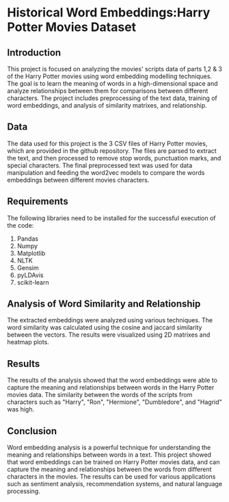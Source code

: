 # Historical Word Embeddings:Harry Potter Movies Dataset
## Introduction
This project is focused on analyzing the movies' scripts data of parts 1,2 & 3 of the Harry Potter movies using word embedding modelling techniques. The goal is to learn the meaning of words in a high-dimensional space and analyze relationships between them for comparisons between different characters. The project includes preprocessing of the text data, training of word embeddings, and analysis of similarity matrixes, and relationship.

## Data
The data used for this project is the 3 CSV files of Harry Potter movies, which are provided in the github repository. The files are parsed to extract the text, and then processed to remove stop words, punctuation marks, and special characters. The final preprocessed text was used for data manipulation and feeding the word2vec models to compare the words embeddings between different movies characters.

## Requirements
The following libraries need to be installed for the successful execution of the code:

1. Pandas
2. Numpy
3. Matplotlib
4. NLTK
5. Gensim
6. pyLDAvis
7. scikit-learn

## Analysis of Word Similarity and Relationship
The extracted embeddings were analyzed using various techniques. The word similarity was calculated using the cosine and jaccard similarity between the vectors. The results were visualized using 2D matrixes and heatmap plots.

## Results
The results of the analysis showed that the word embeddings were able to capture the meaning and relationships between words in the Harry Potter movies data. The similarity between the words of the scripts from characters such as "Harry", "Ron", "Hermione", "Dumbledore", and "Hagrid" was high.

## Conclusion
Word embedding analysis is a powerful technique for understanding the meaning and relationships between words in a text. This project showed that word embeddings can be trained on Harry Potter movies data, and can capture the meaning and relationships between the words from different characters in the movies. The results can be used for various applications such as sentiment analysis, recommendation systems, and natural language processing.

